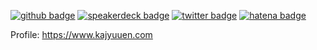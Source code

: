 [![github badge](https://img.shields.io/badge/github-kajyuuen-181717?style=flat&logo=github)](https://github.com/kajyuuen)
[![speakerdeck badge](https://img.shields.io/badge/speakerdeck-kajyuuen-009287?style=flat&logo=speaker-deck)](https://speakerdeck.com/kajyuuen)
[![twitter badge](https://img.shields.io/badge/twitter-kajyuuen-1da1f2?style=flat&logo=twitter)](https://twitter.com/kajyuuen)
[![hatena badge](https://img.shields.io/badge/blog-kajyuuen-00A4DE?style=flat&logo=hatena-bookmark)](https://github.com/kajyuuen)

<!-- https://simpleicons.org/ -->

<!-- ### Koga Kobayashi, @kajyuuen -->

Profile: https://www.kajyuuen.com
